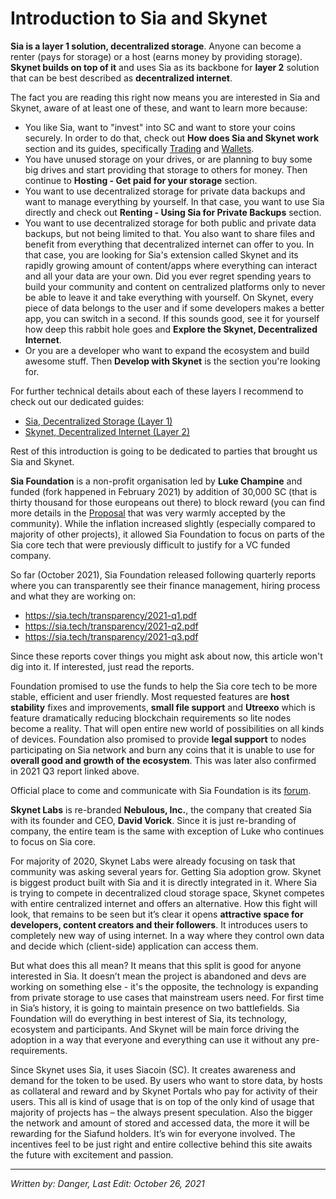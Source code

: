 # Introduction to Sia and Skynet
**Sia is a layer 1 solution, decentralized storage**. Anyone can become a renter (pays for storage) or a host (earns money by providing storage). 
**Skynet builds on top of it** and uses Sia as its backbone for **layer 2** solution that can be best described as **decentralized internet**.

The fact you are reading this right now means you are interested in Sia and Skynet, aware of at least one of these, and want to learn more because:

- You like Sia, want to "invest" into SC and want to store your coins securely. In order to do that, check out **How does Sia and Skynet work** section and its guides, specifically [Trading](/how-does-it-work/sia-guides/trading.en.html) and [Wallets](/how-does-it-work/sia-guides/wallet.en.html).
- You have unused storage on your drives, or are planning to buy some big drives and start providing that storage to others for money. Then continue to **Hosting - Get paid for your storage** section.
- You want to use decentralized storage for private data backups and want to manage everything by yourself. In that case, you want to use Sia directly and check out **Renting - Using Sia for Private Backups** section.
- You want to use decentralized storage for both public and private data backups, but not being limited to that. You also want to share files and benefit from everything that decentralized internet can offer to you. In that case, you are looking for Sia's extension called Skynet and its rapidly growing amount of content/apps where everything can interact and all your data are your own. Did you ever regret spending years to build your community and content on centralized platforms only to never be able to leave it and take everything with yourself. On Skynet, every piece of data belongs to the user and if some developers makes a better app, you can switch in a second. If this sounds good, see it for yourself how deep this rabbit hole goes and **Explore the Skynet, Decentralized Internet**.
- Or you are a developer who want to expand the ecosystem and build awesome stuff. Then **Develop with Skynet** is the section you're looking for.

For further technical details about each of these layers I recommend to check out our dedicated guides:
- [Sia, Decentralized Storage (Layer 1)](/how-does-it-work/sia-layer-1.en.html)
- [Skynet, Decentralized Internet (Layer 2)](/how-does-it-work/skynet-layer-2.en.html)

Rest of this introduction is going to be dedicated to parties that brought us Sia and Skynet.

**Sia Foundation** is a non-profit organisation led by **Luke Champine** and funded (fork happened in February 2021) by addition of 30,000 SC (that is thirty thousand for those europeans out there) to block reward (you can find more details in the <a href="https://www.reddit.com/r/siacoin/comments/iox6ly/proposal_the_sia_foundation/" target="_blank" rel="noopener noreferrer">Proposal</a> that was very warmly accepted by the community). While the inflation increased slightly (especially compared to majority of other projects), it allowed Sia Foundation to focus on parts of the Sia core tech that were previously difficult to justify for a VC funded company.

So far (October 2021), Sia Foundation released following quarterly reports where you can transparently see their finance management, hiring process and what they are working on:
- https://sia.tech/transparency/2021-q1.pdf
- https://sia.tech/transparency/2021-q2.pdf
- https://sia.tech/transparency/2021-q3.pdf

Since these reports cover things you might ask about now, this article won't dig into it. If interested, just read the reports.

Foundation promised to use the funds to help the Sia core tech to be more stable, efficient and user friendly. Most requested features are **host stability** fixes and improvements, **small file support** and **Utreexo** which is feature dramatically reducing blockchain requirements so lite nodes become a reality. That will open entire new world of possibilities on all kinds of devices. Foundation also promised to provide **legal support** to nodes participating on Sia network and burn any coins that it is unable to use for **overall good and growth of the ecosystem**. This was later also confirmed in 2021 Q3 report linked above.

Official place to come and communicate with Sia Foundation is its <a href="https://forum.sia.tech" target="_blank" rel="noopener noreferrer">forum</a>.

**Skynet Labs** is re-branded **Nebulous, Inc.**, the company that created Sia with its founder and CEO, **David Vorick**. Since it is just re-branding of company, the entire team is the same with exception of Luke who continues to focus on Sia core.

For majority of 2020, Skynet Labs were already focusing on task that community was asking several years for. Getting Sia adoption grow. Skynet is biggest product built with Sia and it is directly integrated in it. Where Sia is trying to compete in decentralized cloud storage space, Skynet competes with entire centralized internet and offers an alternative. How this fight will look, that remains to be seen but it’s clear it opens **attractive space for developers, content creators and their followers**. It introduces users to completely new way of using internet. In a way where they control own data and decide which (client-side) application can access them.

But what does this all mean? It means that this split is good for anyone interested in Sia. It doesn’t mean the project is abandoned and devs are working on something else - it's the opposite, the technology is expanding from private storage to use cases that mainstream users need. For first time in Sia’s history, it is going to maintain presence on two battlefields. Sia Foundation will do everything in best interest of Sia, its technology, ecosystem and participants. And Skynet will be main force driving the adoption in a way that everyone and everything can use it without any pre-requirements.

Since Skynet uses Sia, it uses Siacoin (SC). It creates awareness and demand for the token to be used. By users who want to store data, by hosts as collateral and reward and by Skynet Portals who pay for activity of their users. This all is kind of usage that is on top of the only kind of usage that majority of projects has – the always present speculation. Also the bigger the network and amount of stored and accessed data, the more it will be rewarding for the Siafund holders. It’s win for everyone involved. The incentives feel to be just right and entire collective behind this site awaits the future with excitement and passion.

---
*Written by: Danger, Last Edit: October 26, 2021*
